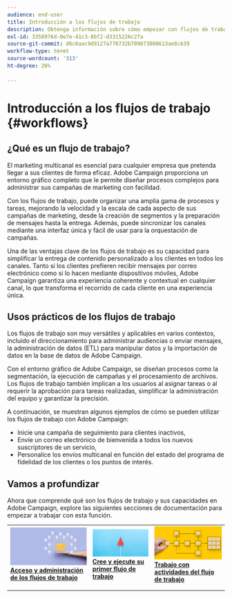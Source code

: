 ```yaml
---
audience: end-user
title: Introducción a los flujos de trabajo
description: Obtenga información sobre cómo empezar con flujos de trabajo
exl-id: 3358976d-0e7e-41c3-8bf2-d3315226c2fa
source-git-commit: d6c6aac9d9127a770732b709873008613ae8c639
workflow-type: tm+mt
source-wordcount: '313'
ht-degree: 26%

---
```


# Introducción a los flujos de trabajo {#workflows}

## ¿Qué es un flujo de trabajo?

El marketing multicanal es esencial para cualquier empresa que pretenda llegar a sus clientes de forma eficaz. Adobe Campaign proporciona un entorno gráfico completo que le permite diseñar procesos complejos para administrar sus campañas de marketing con facilidad.

Con los flujos de trabajo, puede organizar una amplia gama de procesos y tareas, mejorando la velocidad y la escala de cada aspecto de sus campañas de marketing, desde la creación de segmentos y la preparación de mensajes hasta la entrega. Además, puede sincronizar los canales mediante una interfaz única y fácil de usar para la orquestación de campañas.

Una de las ventajas clave de los flujos de trabajo es su capacidad para simplificar la entrega de contenido personalizado a los clientes en todos los canales. Tanto si los clientes prefieren recibir mensajes por correo electrónico como si lo hacen mediante dispositivos móviles, Adobe Campaign garantiza una experiencia coherente y contextual en cualquier canal, lo que transforma el recorrido de cada cliente en una experiencia única.

## Usos prácticos de los flujos de trabajo

Los flujos de trabajo son muy versátiles y aplicables en varios contextos, incluido el direccionamiento para administrar audiencias o enviar mensajes, la administración de datos (ETL) para manipular datos y la importación de datos en la base de datos de Adobe Campaign.

Con el entorno gráfico de Adobe Campaign, se diseñan procesos como la segmentación, la ejecución de campañas y el procesamiento de archivos. Los flujos de trabajo también implican a los usuarios al asignar tareas o al requerir la aprobación para tareas realizadas, simplificar la administración del equipo y garantizar la precisión.

A continuación, se muestran algunos ejemplos de cómo se pueden utilizar los flujos de trabajo con Adobe Campaign:

* Inicie una campaña de seguimiento para clientes inactivos,
* Envíe un correo electrónico de bienvenida a todos los nuevos suscriptores de un servicio,
* Personalice los envíos multicanal en función del estado del programa de fidelidad de los clientes o los puntos de interés.

## Vamos a profundizar

Ahora que comprende qué son los flujos de trabajo y sus capacidades en Adobe Campaign, explore las siguientes secciones de documentación para empezar a trabajar con esta función.

<table style="table-layout:fixed"><tr style="border: 0;">
<td>
<a href="access-monitor.md">
<img alt="Acceso y administración de flujos de trabajo" src="assets/do-not-localize/workflow-access.jpeg">
</a>
<div>
<a href="access-monitor.md"><strong>Acceso y administración de los flujos de trabajo</strong></a>
</div>
<p>
</td>
<td>
<a href="create-workflow.md">
<img alt="Cree y ejecute su primer flujo de trabajo" src="assets/do-not-localize/workflow-create.jpeg">
</a>
<div><a href="create-workflow.md"><strong>Cree y ejecute su primer flujo de trabajo</strong>
</div>
<p>
</td>
<td>
<a href="activities/about-activities.md">
<img alt="Trabajo con actividades del flujo de trabajo" src="assets/do-not-localize/workflow-activities.jpeg">
</a>
<div>
<a href="activities/about-activities.md"><strong>Trabajo con actividades del flujo de trabajo</strong></a>
</div>
<p></td>
</tr></table>